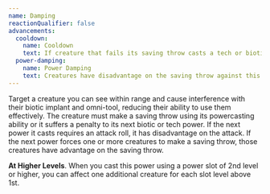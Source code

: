 ```yaml
---
name: Damping
reactionQualifier: false
advancements:
  cooldown:
    name: Cooldown
    text: If creature that fails its saving throw casts a tech or biotic power, it cannot cast another tech or biotic power until the end of its next turn.
  power-damping:
    name: Power Damping
    text: Creatures have disadvantage on the saving throw against this power.
---
```

Target a creature you can see within range and cause interference with their biotic implant and omni-tool, reducing their
ability to use them effectively. The creature must make a saving throw using its powercasting ability or it suffers a penalty
to its next biotic or tech power. If the next power it casts requires an attack roll, it has disadvantage on the attack.
If the next power forces one or more creatures to make a saving throw, those creatures have advantage on the saving throw.

__At Higher Levels__. When you cast this power using a power slot of 2nd level or higher, you can affect one additional
creature for each slot level above 1st.
